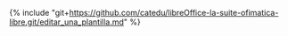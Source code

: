 {% include "git+https://github.com/catedu/libreOffice-la-suite-ofimatica-libre.git/editar_una_plantilla.md" %}
